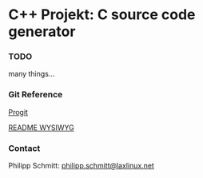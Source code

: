 C++ Projekt: C source code generator
===


### TODO
many things...


### Git Reference
[Progit](http://progit.org/book/)

[README WYSIWYG](http://github.github.com/github-flavored-markdown/preview.html)


### Contact
Philipp Schmitt: philipp.schmitt@laxlinux.net

